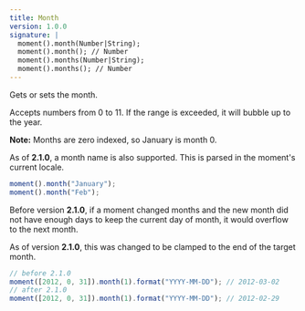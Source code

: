 ```yaml
---
title: Month
version: 1.0.0
signature: |
  moment().month(Number|String);
  moment().month(); // Number
  moment().months(Number|String);
  moment().months(); // Number
---
```



Gets or sets the month.

Accepts numbers from 0 to 11. If the range is exceeded, it will bubble up to the year.

**Note:** Months are zero indexed, so January is month 0.

As of **2.1.0**, a month name is also supported. This is parsed in the moment's current locale.

```javascript
moment().month("January");
moment().month("Feb");
```

Before version **2.1.0**, if a moment changed months and the new month did not have enough days to keep the current day of month, it would overflow to the next month.

As of version **2.1.0**, this was changed to be clamped to the end of the target month.

```javascript
// before 2.1.0
moment([2012, 0, 31]).month(1).format("YYYY-MM-DD"); // 2012-03-02
// after 2.1.0
moment([2012, 0, 31]).month(1).format("YYYY-MM-DD"); // 2012-02-29
```
